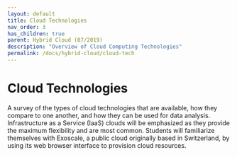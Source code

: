 ```yaml
---
layout: default
title: Cloud Technologies
nav_order: 3
has_children: true
parent: Hybrid Cloud (07/2019)
description: "Overview of Cloud Computing Technologies"
permalink: /docs/hybrid-cloud/cloud-tech
---
```


# Cloud Technologies

A survey of the types of cloud technologies that are available, how
they compare to one another, and how they can be used for data
analysis. Infrastructure as a Service (IaaS) clouds will be emphasized
as they provide the maximum flexibility and are most common.  Students
will familiarize themselves with Exoscale, a public cloud originally
based in Switzerland, by using its web browser interface to provision
cloud resources.
